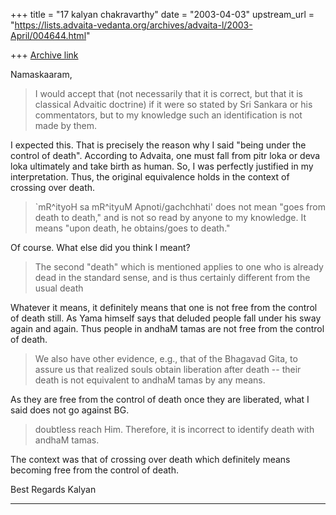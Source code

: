 +++
title = "17 kalyan chakravarthy"
date = "2003-04-03"
upstream_url = "https://lists.advaita-vedanta.org/archives/advaita-l/2003-April/004644.html"

+++
[Archive link](https://lists.advaita-vedanta.org/archives/advaita-l/2003-April/004644.html)

Namaskaaram,

>I would accept that (not necessarily that it is correct, but that it is
>classical Advaitic doctrine) if it were so stated by Sri Sankara or his
>commentators, but to my knowledge such an identification is not made by
>them.

I expected this. That is precisely the reason why I said "being under the
control of death". According to Advaita, one must fall from pitr loka or
deva loka ultimately and take birth as human. So, I was perfectly justified
in my interpretation. Thus, the original equivalence holds in the context of
crossing over death.

>`mR^ityoH sa mR^ityuM Apnoti/gachchhati' does not mean "goes from death to
>death," and is not so read by anyone to my knowledge.  It means "upon
>death, he obtains/goes to death."

Of course. What else did you think I meant?

>The second "death" which is mentioned
>applies to one who is already dead in the standard sense, and is thus
>certainly different from the usual death

Whatever it means, it definitely means that one is not free from the control
of death still. As Yama himself says that deluded people fall under his sway
again and again. Thus people in andhaM tamas are not free from the control
of death.


>We also have other evidence, e.g., that of the Bhagavad Gita, to assure us
>that realized souls obtain liberation after death -- their death is not
>equivalent to andhaM tamas by any means.

As they are free from the control of death once they are liberated, what I
said does not go against BG.

>doubtless reach Him.  Therefore, it is incorrect to identify death with
>andhaM tamas.

The context was that of crossing over death which definitely means becoming
free from the control of death.

Best Regards
Kalyan



_________________________________________________________________

